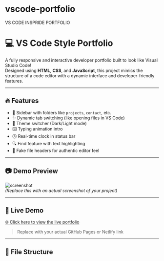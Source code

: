 # vscode-portfolio
VS CODE INSPRIDE PORTFOLIO
# 💻 VS Code Style Portfolio

A fully responsive and interactive developer portfolio built to look like Visual Studio Code!  
Designed using **HTML**, **CSS**, and **JavaScript**, this project mimics the structure of a code editor with a dynamic interface and developer-friendly features.

---

## 🔥 Features

- 📁 Sidebar with folders like `projects`, `contact`, etc.
- ✨ Dynamic tab switching (like opening files in VS Code)
- 🎨 Theme switcher (Dark/Light mode)
- ⌨️ Typing animation intro
- 🕒 Real-time clock in status bar
- 🔍 Find feature with text highlighting
- 📄 Fake file headers for authentic editor feel

---

## 📷 Demo Preview

![screenshot](./screenshot.png)  
*(Replace this with an actual screenshot of your project)*

---

## 🚀 Live Demo

[🌐 Click here to view the live portfolio](https://yourusername.github.io/vscode-portfolio)

> Replace with your actual GitHub Pages or Netlify link

---

## 📁 File Structure

